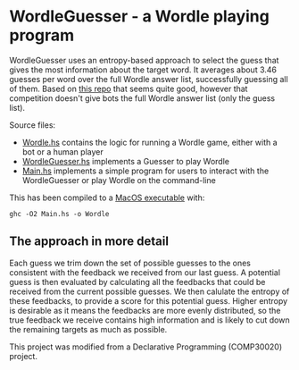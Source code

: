 # WordleGuesser - a Wordle playing program
WordleGuesser uses an entropy-based approach to select the guess that gives the most information about the target word. 
It averages about 3.46 guesses per word over the full Wordle answer list, successfully guessing all of them. Based on
[this repo](https://github.com/Kinkelin/WordleCompetition) that seems quite good, however that competition doesn't give bots
the full Wordle answer list (only the guess list).

Source files:
* [Wordle.hs](./Wordle.hs) contains the logic for running a Wordle game, either with a bot or a human player  
* [WordleGuesser.hs](./WordleGuesser.hs) implements a Guesser to play Wordle
* [Main.hs](./Main.hs) implements a simple program for users to interact with the WordleGuesser or play Wordle on the command-line


This has been compiled to a [MacOS executable](./Wordle) with:
```
ghc -O2 Main.hs -o Wordle
```

## The approach in more detail
Each guess we trim down the set of possible guesses to the ones consistent with the feedback we received from our last guess. 
A potential guess is then evaluated by calculating all the feedbacks that could be received from the current possible guesses. 
We then calulate the entropy of these feedbacks, to provide a score for this potential guess. 
Higher entropy is desirable as it means the feedbacks are more evenly distributed, so the true feedback we receive
contains high information and is likely to cut down the remaining targets as much as possible.

This project was modified from a Declarative Programming (COMP30020) project. 

